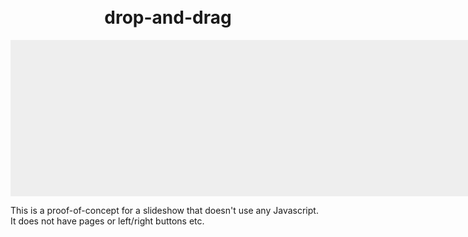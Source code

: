 # drop-and-drag
<!DOCTYPE html>
<html>
  <head>
    <title>Image Slider</title>
    <style>
      body {
        margin: 10px auto;
        text-align: center;
      }
      .content {
        max-width: 800px;
        text-align: left;
        margin: auto;
      }
      .simple-ss {
        width: 800px;
        height: 250px;
        background-color: #eeeeee;
        margin: auto;
        background-image: url("/uploads/media/default/0001/03/5bfad15a7fd24d448a48605baf52655a5bbe5a71.jpeg");
        animation-name: slide;
        animation-duration: 10s;
        animation-direction: normal;
        animation-timing-function: ease;
        animation-iteration-count: infinite;
      }
      @keyframes slide {
        0% {
          background-position: 0 0;
        }
        16.66% {
          background-position: 0 0;
        }
        33.32% {
          background-position: -800px 0;
        }
        49.98% {
          background-position: -800px 0;
        }
        66.64% {
          background-position: -1600px 0;
        }
        83.30% {
          background-position: -1600px 0;
        }
        100% {
          background-position: 0 0;
        }
      }
    </style>
  </head>
  <body>
    <div class="simple-ss"></div>
    <div class="content">
      <p>
        This is a proof-of-concept for a slideshow that doesn't use any Javascript. It does not have pages or left/right buttons etc.
      </p>
    </div>
  </body>
</html>
